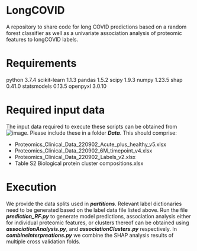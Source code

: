 # LongCOVID
A repository to share code for long COVID predictions based on a random forest classifier as well as a univariate association analysis of proteomic features to longCOVID labels.

# Requirements
python 3.7.4 
scikit-learn 1.1.3
pandas 1.5.2
scipy 1.9.3
numpy 1.23.5
shap 0.41.0
statsmodels 0.13.5
openpyxl 3.0.10


# Required input data
The input data required to execute these scripts can be obtained from ![image](https://user-images.githubusercontent.com/54959592/210764179-206b07c3-1845-44e4-9b4f-dcac18ed5de8.png). Please include these in a folder ***Data***. This should comprise: 
- Proteomics_Clinical_Data_220902_Acute_plus_healthy_v5.xlsx
- Proteomics_Clinical_Data_220902_6M_timepoint_v4.xlsx
- Proteomics_Clinical_Data_220902_Labels_v2.xlsx
- Table S2 Biological protein cluster compositions.xlsx


# Execution
We provide the data splits used in ***partitions***. Relevant label dictionaries need to be generated based on the label data file listed above.
Run the file ***prediction_RF.py*** to generate model predictions, 
association analysis either for individual proteomic features, or clusters thereof can be obtained using ***associationAnalysis.py***, and ***associationClusters.py*** respectively. 
In ***combineInterpreations.py*** we combine the SHAP analysis results of multiple cross validation folds. 
